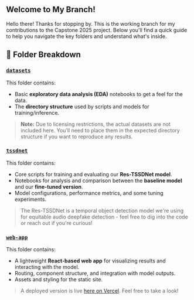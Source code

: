 ## Welcome to My Branch!

Hello there! Thanks for stopping by. This is the working branch for my contributions to the Capstone 2025 project. Below you'll find a quick guide to help you navigate the key folders and understand what's inside.

## 📂 Folder Breakdown

### [`datasets`](https://github.com/madfields17/Capstone_2025/tree/trisha-branch/datasets)
This folder contains:
- Basic **exploratory data analysis (EDA)** notebooks to get a feel for the data.
- The **directory structure** used by scripts and models for training/inference.

> **Note:** Due to licensing restrictions, the actual datasets are not included here. You’ll need to place them in the expected directory structure if you want to reproduce any results.

### [`tssdnet`](https://github.com/madfields17/Capstone_2025/tree/trisha-branch/tssdnet)
This folder contains:
- Core scripts for training and evaluating our **Res-TSSDNet model**.
- Notebooks for analysis and comparison between the **baseline model** and our **fine-tuned version**.
- Model configurations, performance metrics, and some tuning experiments.

> The Res-TSSDNet is a temporal object detection model we're using for equitable audio deepfake detection - feel free to dig into the code or reach out if you're curious!

### [`web-app`](https://github.com/madfields17/Capstone_2025/tree/trisha-branch/web-app)
This folder contains:
- A lightweight **React-based web app** for visualizing results and interacting with the model.
- Routing, component structure, and integration with model outputs.
- Assets and styling for the static site.

> A deployed version is live [here on Vercel](https://capstone-web-app-six.vercel.app/). Feel free to take a look!
